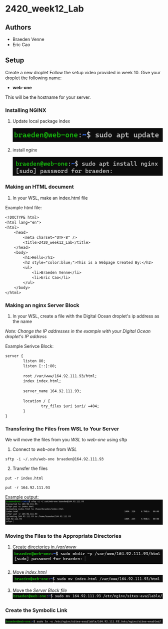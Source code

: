 # 2420_week12_Lab

## Authors
- Braeden Venne
- Eric Cao

## Setup
Create a new droplet
Follow the setup video provided in week 10.
Give your droplet the following name:

- **web-one**

This will be the hostname for your server.

### Installing NGINX
1. Update local package index
   
   ![picture of apt update command](/images/aptupdate.PNG)
   
2. install *nginx* 
    
    ![picture of install nginx command](/images/installnginx.PNG)


### Making an HTML document
1. In your WSL, make an index.html file

Example html file:
```
<!DOCTYPE html>
<html lang="en">
<html>
    <head>
        <meta charset="UTF-8" />
        <title>2420_week12_Lab</title>
    </head>
    <body>
        <h1>Hello</h1>
        <h2 style="color:blue;">This is a Webpage Created By:</h2>
        <ul>
            <li>Braeden Venne</li>
            <li>Eric Cao</li>
        </ul>
    </body>
</html>
```

### Making an nginx Server Block
1. In your WSL, create a file with the Digital Ocean droplet's ip address as the name

*Note: Change the IP addresses in the example with your Digital Ocean droplet's IP address*

Example Serivce Block:
```
server {
        listen 80;
        listen [::]:80;

        root /var/www/164.92.111.93/html;
        index index.html;

        server_name 164.92.111.93;

        location / {
                try_files $uri $uri/ =404;
        }
} 
```

### Transfering the Files from WSL to  Your Server
We will move the files from you *WSL* to *web-one* using sftp

1. Connect to *web-one* from *WSL*
```
sftp -i ~/.ssh/web-one braeden@164.92.111.93
```

2. Transfer the files
```
put -r index.html
```
```
put -r 164.92.111.93
```
Example output:
![picture of file transfer](/images/transfer-files.PNG)

### Moving the Files to the Appropriate Directories
1. Create directories in */var/www*
![picture of making directory](/images/make-dir.PNG)

2. Move *index.html*
![picture of moving index.html](/images/mv-index.PNG)

3. Move the *Server Block file*
![picture of moving the server block](/images/mv-server-block.PNG)

### Create the Symbolic Link
![picture of creating the sym link](/images/symbolic-link.PNG)
